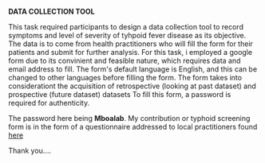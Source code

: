 **DATA COLLECTION TOOL**

This task required participants to design a data collection tool to record symptoms and level of severity of tyhpoid fever disease as its objective.
The data is to come from health practitioners who will fill the form for their patients and submit for further analysis.
For this task, i employed a google form due to its convinient and feasible nature, which requires data and email address to fill.
The form's default language is English, and this can be changed to other languages before filling the form.
The form takes into considerationt the acquisition of retrospective (looking at past dataset) and prospective (future dataset) datasets
To fill this form, a password is required for authenticity. 

The password here being **Mboalab**.
My contribution or typhoid screening form is in the form of a questionnaire addressed to local practitioners found [here](https://forms.gle/GxbdDuxBydU8U6WTA)

Thank you....
